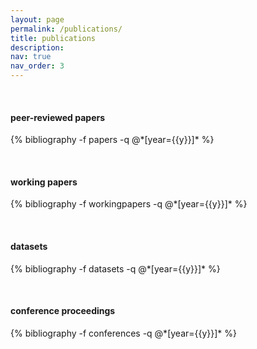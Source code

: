 ```yaml
---
layout: page
permalink: /publications/
title: publications
description:
nav: true
nav_order: 3
---
```


&nbsp;

#### peer-reviewed papers

<div class="publications">
{% bibliography -f papers -q @*[year={{y}}]* %}
</div>

&nbsp;

#### working papers

<div class="publications">
{% bibliography -f workingpapers -q @*[year={{y}}]* %}
</div>

&nbsp;

#### datasets

<div class="publications">
{% bibliography -f datasets -q @*[year={{y}}]* %}
</div>

&nbsp;

#### conference proceedings

<div class="publications">
{% bibliography -f conferences -q @*[year={{y}}]* %}
</div>